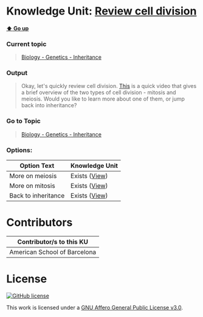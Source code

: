 # Knowledge Unit: [Review cell division](../../knowledge_units/biology-genetics-inheritance/review-cell-division.md)

#### [:arrow_up: Go up](../../topics/biology-genetics-inheritance.md)
### Current topic
> [Biology - Genetics - Inheritance](../../topics/biology-genetics-inheritance.md)
### Output
> Okay, let&#039;s quickly review cell division. [This](https://www.youtube.com/embed/zrKdz93WlVk) is a quick video that gives a brief overview of the two types of cell division - mitosis and meiosis. Would you like to learn more about one of them, or jump back into inheritance?
### Go to Topic
> [Biology - Genetics - Inheritance](../../topics/biology-genetics-inheritance.md)

### Options: 

| Option Text | Knowledge Unit |
| - | - |  
| More on meiosis  |  Exists ([View](../../knowledge_units/biology-genetics-inheritance/more-on-meiosis.md))  |  
| More on mitosis  |  Exists ([View](../../knowledge_units/biology-genetics-inheritance/more-on-mitosis.md))  |  
| Back to inheritance  |  Exists ([View](../../knowledge_units/biology-genetics-inheritance/back-to-inheritance.md))  | 

# Contributors

| Contributor/s to this KU |
| - | 
| American School of Barcelona |

# License
[![GitHub license](https://img.shields.io/github/license/inbrainz/cerebro)](https://github.com/inbrainz/cerebro/blob/master/LICENSE)

This work is licensed under a [GNU Affero General Public License v3.0](https://www.gnu.org/licenses/agpl-3.0.txt).